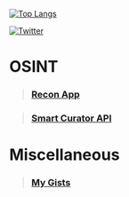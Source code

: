 [![Top Langs](https://github-readme-stats.vercel.app/api/top-langs/?username=hostinfodev&hide=javascript,css,html)](https://github.com/anuraghazra/github-readme-stats)

[![Twitter](https://img.shields.io/badge/Twitter-%231DA1F2.svg?style=for-the-badge&logo=Twitter&logoColor=white)](https://twitter.com/rec0ndev)

# __OSINT__
> ### [Recon App](https://recon.us.com)

> ### [Smart Curator API](https://rapidapi.com/asyncisneat/api/smart-curator/)

# __Miscellaneous__
> ### [ My Gists](https://gist.github.com/hostinfodev)

